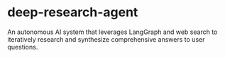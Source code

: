 # deep-research-agent
An autonomous AI system that leverages LangGraph and web search to iteratively research and synthesize comprehensive answers to user questions.
